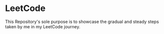 # LeetCode
This Repository's sole purpose is to showcase the gradual and steady steps taken by me in my LeetCode journey.
